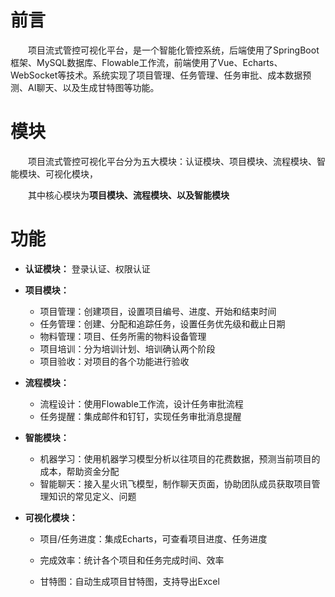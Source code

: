 ﻿# 前言

&emsp;&emsp;项目流式管控可视化平台，是一个智能化管控系统，后端使用了SpringBoot框架、MySQL数据库、Flowable工作流，前端使用了Vue、Echarts、WebSocket等技术。系统实现了项目管理、任务管理、任务审批、成本数据预测、AI聊天、以及生成甘特图等功能。

# 模块

&emsp;&emsp;项目流式管控可视化平台分为五大模块：认证模块、项目模块、流程模块、智能模块、可视化模块，

&emsp;&emsp;其中核心模块为**项目模块、流程模块、以及智能模块**

# 功能

- **认证模块：** 登录认证、权限认证
- **项目模块：**
	- 项目管理：创建项目，设置项目编号、进度、开始和结束时间
	- 任务管理：创建、分配和追踪任务，设置任务优先级和截止日期
	- 物料管理：项目、任务所需的物料设备管理
	- 项目培训：分为培训计划、培训确认两个阶段
	- 项目验收：对项目的各个功能进行验收
- **流程模块：**
	- 流程设计：使用Flowable工作流，设计任务审批流程
	- 任务提醒：集成邮件和钉钉，实现任务审批消息提醒

- **智能模块：**
	- 机器学习：使用机器学习模型分析以往项目的花费数据，预测当前项目的成本，帮助资金分配
	- 智能聊天：接入星火讯飞模型，制作聊天页面，协助团队成员获取项目管理知识的常见定义、问题

- **可视化模块：**

	- 项目/任务进度：集成Echarts，可查看项目进度、任务进度

	- 完成效率：统计各个项目和任务完成时间、效率

	- 甘特图：自动生成项目甘特图，支持导出Excel
